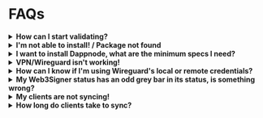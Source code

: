 # FAQs

<details>
    <summary><strong>How can I start validating?</strong></summary>
    
    <p>These steps will help you set up an Ethereum/Gnosis Chain/LUKSO solo staker validator:</p>
    <ol>
        <li>Go to the Stakers menu, select the network tab that you want to validate in and select an execution client (Geth, Nethermind, Erigon or Besu), a consensus client (Prysm, Lighthouse, Teku, Nimbus or Lodestar) and Web3Signer. You can optionally select MEV Boost and any relays you choose to run (where applies).</li>
        <li>Create keystore and deposit files using Ethereum/Gnosis/LUKSO CLI or the Wagyu Keygen tool.</li>
        <li>Wait until clients are synced and check logs to see that everything is running fine.</li>
        <li>Import keystore file(s) into Web3Signer.</li>
        <li>Do the deposit. Make sure to triple-check you're interacting with the right website/contract!</li>
        <li>Wait until you start attesting.</li>
    </ol>
</details>

<details>
    <summary><strong>I'm not able to install! / Package not found</strong></summary>
    
    <p>You'll most likely have to switch your IPFS repository to remote, perform updates and go back to your Local IPFS node:</p>
    <ol>
        <li>Try switching local/remote in IPFS repository: <a href="http://my.dappnode/#/repository/ipfs">http://my.dappnode/#/repository/ipfs</a></li>
        <li>Wait a few seconds, then retry downloading/updating your package.</li>
        <li>Make sure you set your IPFS node to Local for optimal Dappnode performance.</li>
    </ol>
</details>

<details>
    <summary><strong>I want to install Dappnode, what are the minimum specs I need?</strong></summary>
    
    <p>Assuming you want to sync only one chain (two clients) you should have at least:</p>
    <ul>
        <li>16GB RAM</li>
        <li>2TB of FAST storage (NVMe recommended)</li>
        <li>Intel i3 or i5 processor</li>
    </ul>
    <p>If you want to run Dappnode as recommended, we suggest the following specs:</p>
    <ul>
        <li>32-64GB RAM</li>
        <li>4TB NVMe</li>
        <li>Intel i7 processor</li>
    </ul>
</details>

<details>
    <summary><strong>VPN/Wireguard isn't working!</strong></summary>
    
    <ul>
        <li>Are you in the same network as the Dappnode? Use the local proxy access to configure your VPN: <a href="http://dappnode.local/">http://dappnode.local/</a></li>
        <li>Is UPnP enabled in your router settings? Try restarting your router after applying this setting!</li>
        <li>Is the port for Wireguard open in your router's port forwarding settings? (UDP 51820)</li>
        <li>If you're using OpenVPN, is its port open as well? (UDP 1194)</li>
        <li>Are you behind a CGNAT? You need to contact your ISP and request an IPv4 static address.</li>
        <li>Are you connected to another VPN? Please disconnect from this VPN before connecting to your Dappnode's VPN.</li>
        <li>If you're trying to access with Wireguard through a local network, **make sure you're using your local credentials**</li>
    </ul>
      
</details>

<!--![vpn-fix](/img/vpn-fix-faq.png)-->

<details>
    <summary><strong>How can I know if I'm using Wireguard's local or remote credentials?</strong></summary>
    
    <ul>
        <li>If you're using local credentials, your Wireguard profile's endpoint should be an IP + Port. Ex. `192.168.X.X:<port>`</li>
        <li> If you're using remote credentials, then the endpoint should be a dynDNS string + Port. Ex. `<randomstring>.dyndns.dappnode.io:<port>`</li>
    </ul>
      
</details>

<details>
    <summary><strong>My Web3Signer status has an odd grey bar in its status, is something wrong?</strong></summary>
    
    <p>Web3Signer includes 4 containers (services): Web3Signer, Brain, Flyway and Postgres. You can check it yourself in the package view.</p>
    <p>Whenever one is indicated as Stopped (gray), it means that it was stopped. But in this case - just the flyway service is stopped, which is an expected behavior - it should run only once, while migration of the database. If it’s indicated as grey - that means that whenever it migrated - everything went well, and now there is no need for it to run!</p>
</details>

<!--![w3s-ss](/img/web3signer-flyway.png)-->

<details>
    <summary><strong>My clients are not syncing!</strong></summary>
    
    <p>It's always a good idea to check the logs first for any specific errors, but here are some of the most common issues:</p>
    <ul>
        <li>Have you selected both Execution and Consensus clients in the Stakers Menu?</li>
        <li>If something looks wrong in the dashboard, always check the logs first! The clients might be syncing as expected. Check if the block number and the package's volume size are increasing. This is a common issue for Nethermind.</li>
    </ul>
</details>

<details>
    <summary><strong>How long do clients take to sync?</strong></summary>
    
    <p>This is very different for every Dappnode depending on a number of factors:</p>
    <ul>
        <li>Geographic location</li>
        <li>Bandwidth</li>
        <li>ISP limitations</li>
        <li>Chosen EL and CL clients</li>
    </ul>
    <p>There is no exact information on how long exactly every client takes to sync, but there are a couple of facts that would be useful:</p>
    <ul>
        <li>Consensus client usually doesn't take longer than 5 minutes, as long as you enabled checksync when selecting your clients in the Stakers menu.</li>
        <li>Execution client syncing time depends on many factors, but it might take up to several days in some cases, so if you felt like consensus client synced fast, and execution client is still syncing after several hours - that's ok, it might take some time!</li>
    </ul>
</details>
